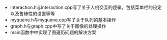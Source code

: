 + interaction.h与interaction.cpp写了关于人机交互的逻辑，包括菜单栏的设定以及鲁棒性的设置等等
+ myquene.h与myquene.cpp写了关于队列的基本操作
+ graph.h与graph.cpp中写了关于图像的处理操作
+ main函数中中实现了图遍历问题的解决方案